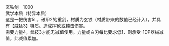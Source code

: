 <title>玄铁剑</title>
<meta name="GENERATOR" content="WinCHM">
<meta http-equiv="Content-Type" content="text/html; charset=gb2312">
<br>玄铁剑　1000
<br>武学本质（特异本质）
<br>这是一把伤害5L，破甲2的重剑，材质为玄铁（材质带来的数值已经计入）。并具有【威猛3】特质。造成挥砍或钝击伤害。
<br>需要力量4，武技3才能无减值使用。力量或白刃每比要求低1，则承受-1DP器械减值，此减值累加。

